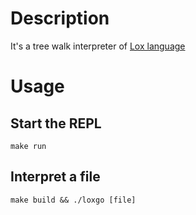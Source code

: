 # Description
It's a tree walk interpreter of [Lox language](https://craftinginterpreters.com/contents.html)
# Usage
## Start the REPL
`make run`
## Interpret a file
`make build && ./loxgo [file]`